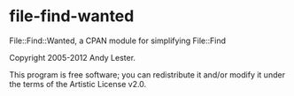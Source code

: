 file-find-wanted
================

File::Find::Wanted, a CPAN module for simplifying File::Find

Copyright 2005-2012 Andy Lester.

This program is free software; you can redistribute it and/or modify
it under the terms of the Artistic License v2.0.
